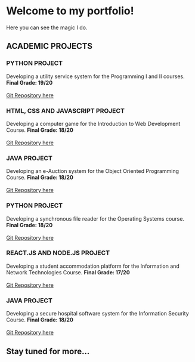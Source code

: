 # Welcome to my portfolio!
Here you can see the magic I do.

## ACADEMIC PROJECTS
### PYTHON PROJECT
Developing a utility service system for the Programming I and II courses. **Final Grade: 19/20**
<br>
<br>
[Git Repository here](https://github.com/gmbdealmeida/prog_i_and_ii)

### HTML, CSS AND JAVASCRIPT PROJECT
Developing a computer game for the Introduction to Web Development Course. **Final Grade: 18/20**
<br>
<br>
[Git Repository here](https://github.com/gmbdealmeida/itw)

### JAVA PROJECT
Developing an e-Auction system for the Object Oriented Programming Course.
**Final Grade: 18/20**
<br>
<br>
[Git Repository here](https://github.com/gmbdealmeida/pco)

### PYTHON PROJECT
Developing a synchronous file reader for the Operating Systems course. **Final Grade: 18/20**
<br>
<br>
[Git Repository here](https://github.com/gmbdealmeida/so)

### REACT.JS AND NODE.JS PROJECT
Developing a student accommodation platform for the Information and Network Technologies Course. **Final Grade: 17/20**
<br>
<br>
[Git Repository here](https://github.com/gmbdealmeida/ptr_pti)

### JAVA PROJECT
Developing a secure hospital software system for the Information Security Course. **Final Grade: 18/20**
<br>
<br>
[Git Repository here](https://github.com/gmbdealmeida/sinf)

## Stay tuned for more...
